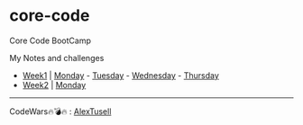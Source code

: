 # core-code
Core Code BootCamp

My Notes and challenges
- [Week1](src/week1) | [Monday](src/week1/monday) - [Tuesday](src/week1/tuesday) - [Wednesday](src/week1/wednesday) - [Thursday](src/week1/thursday)
- [Week2](src/week2) | [Monday](src/week2/monday)

---

CodeWars:fire::bomb::fire: : [AlexTusell](https://www.codewars.com/users/AlexTusell)
